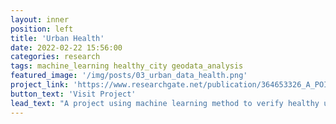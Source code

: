 ```yaml
---
layout: inner
position: left
title: 'Urban Health'
date: 2022-02-22 15:56:00
categories: research
tags: machine_learning healthy_city geodata_analysis
featured_image: '/img/posts/03_urban_data_health.png'
project_link: 'https://www.researchgate.net/publication/364653326_A_POI-Based_Machine_Learning_Method_in_Predicting_Health'
button_text: 'Visit Project'
lead_text: "A project using machine learning method to verify healthy urban planning theory."
---
```

